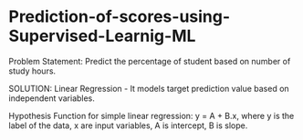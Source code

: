 # Prediction-of-scores-using-Supervised-Learnig-ML
Problem Statement: Predict the percentage of student based on number of study hours.

SOLUTION: Linear Regression - It models target prediction value based on independent variables.

Hypothesis Function for simple linear regression: y = A + B.x, where y is the label of the data, x are input variables, A is intercept, B is slope.
